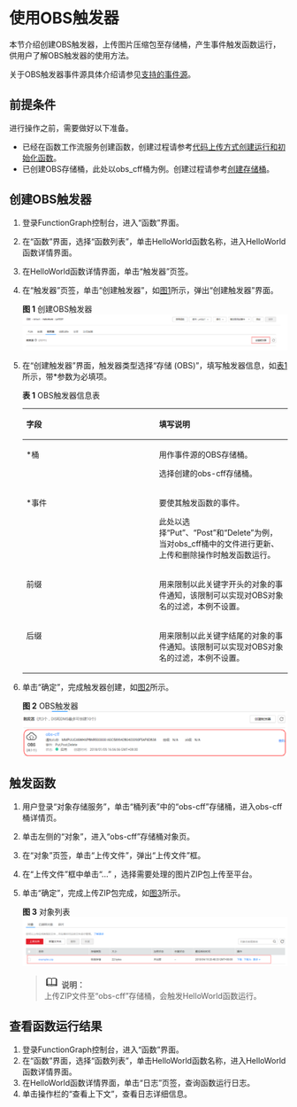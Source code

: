 # 使用OBS触发器<a name="ZH-CN_TOPIC_0149027251"></a>

本节介绍创建OBS触发器，上传图片压缩包至存储桶，产生事件触发函数运行，供用户了解OBS触发器的使用方法。

关于OBS触发器事件源具体介绍请参见[支持的事件源](http://support.huaweicloud.com/devg-functiongraph/functiongraph_02_0102.html)。

## 前提条件<a name="section76949209512"></a>

进行操作之前，需要做好以下准备。

-   已经在函数工作流服务创建函数，创建过程请参考[代码上传方式创建运行和初始化函数](代码上传方式创建运行和初始化函数.md)。
-   已创建OBS存储桶，此处以obs\_cff桶为例。创建过程请参考[创建存储桶](https://support.huaweicloud.com/usermanual-obs/zh-cn_topic_0045829050.html)。

## 创建OBS触发器<a name="section128720471905"></a>

1.  登录FunctionGraph控制台，进入“函数”界面。
2.  在“函数”界面，选择“函数列表”，单击HelloWorld函数名称，进入HelloWorld函数详情界面。
3.  在HelloWorld函数详情界面，单击“触发器”页签。
4.  在“触发器”页签，单击“创建触发器”，如[图1](#fig19176131502019)所示，弹出“创建触发器”界面。

    **图 1**  创建OBS触发器<a name="fig19176131502019"></a>  
    ![](figures/创建OBS触发器.png "创建OBS触发器")

5.  在“创建触发器”界面，触发器类型选择“存储 \(OBS\)”，填写触发器信息，如[表1](#table24155858113256)所示，带\*参数为必填项。

    **表 1**  OBS触发器信息表

    <a name="table24155858113256"></a>
    <table><thead align="left"><tr id="row24918708113256"><th class="cellrowborder" valign="top" width="50%" id="mcps1.2.3.1.1"><p id="p20123023113339"><a name="p20123023113339"></a><a name="p20123023113339"></a>字段</p>
    </th>
    <th class="cellrowborder" valign="top" width="50%" id="mcps1.2.3.1.2"><p id="p19352141113339"><a name="p19352141113339"></a><a name="p19352141113339"></a>填写说明</p>
    </th>
    </tr>
    </thead>
    <tbody><tr id="row30021527113256"><td class="cellrowborder" valign="top" width="50%" headers="mcps1.2.3.1.1 "><p id="p15824598113256"><a name="p15824598113256"></a><a name="p15824598113256"></a>*桶</p>
    </td>
    <td class="cellrowborder" valign="top" width="50%" headers="mcps1.2.3.1.2 "><p id="p6724050113256"><a name="p6724050113256"></a><a name="p6724050113256"></a>用作事件源的OBS存储桶。</p>
    <p id="p13574750113452"><a name="p13574750113452"></a><a name="p13574750113452"></a>选择创建的obs-cff存储桶。</p>
    </td>
    </tr>
    <tr id="row60516450113256"><td class="cellrowborder" valign="top" width="50%" headers="mcps1.2.3.1.1 "><p id="p2885379113256"><a name="p2885379113256"></a><a name="p2885379113256"></a>*事件</p>
    </td>
    <td class="cellrowborder" valign="top" width="50%" headers="mcps1.2.3.1.2 "><p id="p32389141113256"><a name="p32389141113256"></a><a name="p32389141113256"></a>要使其触发函数的事件。</p>
    <p id="p50102754113611"><a name="p50102754113611"></a><a name="p50102754113611"></a>此处以选择“Put”、“Post”和“Delete”为例，当对obs_cff桶中的文件进行更新、上传和删除操作时触发函数运行。</p>
    </td>
    </tr>
    <tr id="row23066815113256"><td class="cellrowborder" valign="top" width="50%" headers="mcps1.2.3.1.1 "><p id="p56472765113256"><a name="p56472765113256"></a><a name="p56472765113256"></a>前缀</p>
    </td>
    <td class="cellrowborder" valign="top" width="50%" headers="mcps1.2.3.1.2 "><p id="p10891263113256"><a name="p10891263113256"></a><a name="p10891263113256"></a>用来限制以此关键字开头的对象的事件通知，该限制可以实现对OBS对象名的过滤，本例不设置。</p>
    </td>
    </tr>
    <tr id="row30912510113256"><td class="cellrowborder" valign="top" width="50%" headers="mcps1.2.3.1.1 "><p id="p20885345113256"><a name="p20885345113256"></a><a name="p20885345113256"></a>后缀</p>
    </td>
    <td class="cellrowborder" valign="top" width="50%" headers="mcps1.2.3.1.2 "><p id="p13991422113256"><a name="p13991422113256"></a><a name="p13991422113256"></a>用来限制以此关键字结尾的对象的事件通知。该限制可以实现对OBS对象名的过滤，本例不设置。</p>
    </td>
    </tr>
    </tbody>
    </table>

6.  单击“确定”，完成触发器创建，如[图2](#fig17618154116211)所示。

    **图 2**  OBS触发器<a name="fig17618154116211"></a>  
    ![](figures/OBS触发器.png "OBS触发器")


## 触发函数<a name="section717210616119"></a>

1.  用户登录“对象存储服务”，单击“桶列表”中的“obs-cff”存储桶，进入obs-cff桶详情页。
2.  单击左侧的“对象”，进入“obs-cff”存储桶对象页。
3.  在“对象”页签，单击“上传文件”，弹出“上传文件”框。
4.  在“上传文件”框中单击“...” ，选择需要处理的图片ZIP包上传至平台。
5.  单击“确定”，完成上传ZIP包完成，如[图3](#fig17104220153625)所示。

    **图 3**  对象列表<a name="fig17104220153625"></a>  
    ![](figures/对象列表.png "对象列表")

    >![](public_sys-resources/icon-note.gif) **说明：**   
    >上传ZIP文件至“obs-cff”存储桶，会触发HelloWorld函数运行。  


## 查看函数运行结果<a name="section192251225017"></a>

1.  登录FunctionGraph控制台，进入“函数”界面。
2.  在“函数”界面，选择“函数列表”，单击HelloWorld函数名称，进入HelloWorld函数详情界面。
3.  在HelloWorld函数详情界面，单击“日志”页签，查询函数运行日志。
4.  单击操作栏的“查看上下文”，查看日志详细信息。


